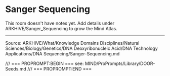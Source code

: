 # Sanger Sequencing

This room doesn't have notes yet. Add details under ARKHIVE/Sanger_Sequencing to grow the Mind Atlas.

---
Source: ARKHIVE/What/Knowledge Domains Disciplines/Natural Sciences/Biology/Genetics/DNA Deoxyribonucleic Acid/DNA Technology Applications/DNA Sequencing/Sanger-Sequencing.md

/// === PROPROMPT:BEGIN ===
see: MIND/ProPrompts/Library/DOOR-Seeds.md
/// === PROPROMPT:END ===
